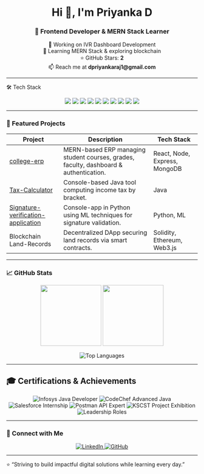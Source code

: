 <h1 align="center">Hi 👋, I'm Priyanka D</h1>
<h3 align="center">🌟 Frontend Developer & MERN Stack Learner</h3>

<p align="center">
🔭 Working on IVR Dashboard Development<br/>
🌱 Learning MERN Stack & exploring blockchain<br/>
⭐ GitHub Stars: <strong>2</strong><br/>
📫 Reach me at <strong>dpriyankaraj1@gmail.com</strong>
</p>

---

 🛠️ Tech Stack
<p align="center">
  <img src="https://img.shields.io/badge/JavaScript-F7DF1E?style=for-the-badge&logo=javascript&logoColor=black" />
  <img src="https://img.shields.io/badge/React-20232A?style=for-the-badge&logo=react&logoColor=#61DAFB" />
  <img src="https://img.shields.io/badge/Node.js-339933?style=for-the-badge&logo=node.js" />
  <img src="https://img.shields.io/badge/Express.js-000000?style=for-the-badge&logo=express&logoColor=white" />
  <img src="https://img.shields.io/badge/MongoDB-47A248?style=for-the-badge&logo=mongodb" />
  <img src="https://img.shields.io/badge/PHP-777BB4?style=for-the-badge&logo=php" />
  <img src="https://img.shields.io/badge/MySQL-005C84?style=for-the-badge&logo=mysql" />
  <img src="https://img.shields.io/badge/Python-3776AB?style=for-the-badge&logo=python" />
  <img src="https://img.shields.io/badge/Java-ED8B00?style=for-the-badge&logo=java" />
  <img src="https://img.shields.io/badge/Solidity-363636?style=for-the-badge&logo=solidity" />
</p>

---

### 🔭 Featured Projects

| Project | Description | Tech Stack |
|--------|-------------|------------|
| [college-erp](https://github.com/Priyankaraj1/college-erp) | MERN-based ERP managing student courses, grades, faculty, dashboard & authentication. | React, Node, Express, MongoDB |
| [Tax-Calculator](https://github.com/Priyankaraj1/Tax-Calculator) | Console-based Java tool computing income tax by bracket. | Java |
| [Signature-verification-application](https://github.com/Priyankaraj1/Signature-verification-application) | Console-app in Python using ML techniques for signature validation. | Python, ML |
| Blockchain Land-Records | Decentralized DApp securing land records via smart contracts. | Solidity, Ethereum, Web3.js |

---
### 📈 GitHub Stats

<p align="center">
  <img src="https://github-readme-stats.vercel.app/api?username=Priyankaraj1&show_icons=true&theme=dracula" height="160" />
  <img src="https://streak-stats.demolab.com/?user=Priyankaraj1&theme=dracula" height="160" />
</p>

<p align="center">
  <img src="https://github-readme-stats.vercel.app/api/top-langs/?username=Priyankaraj1&layout=compact&theme=dracula" alt="Top Languages" />
</p>


---

## 🎓 Certifications & Achievements

<p align="center">
  <img src="https://img.shields.io/badge/Infosys%20Springboard-TechA%20Java%20Developer-blueviolet?style=for-the-badge" alt="Infosys Java Developer"/>
  <img src="https://img.shields.io/badge/CodeChef-Advanced%20Java%20Programming-orange?style=for-the-badge" alt="CodeChef Advanced Java"/>
  <img src="https://img.shields.io/badge/Salesforce-Virtual%20Internship%20Program-blue?style=for-the-badge" alt="Salesforce Internship"/>
  <img src="https://img.shields.io/badge/Postman-API%20Fundamentals%20Student%20Expert-ff6c37?style=for-the-badge&logo=postman" alt="Postman API Expert"/>
  <img src="https://img.shields.io/badge/KSCST-46th%20Project%20Exhibition-yellowgreen?style=for-the-badge" alt="KSCST Project Exhibition"/>
  <img src="https://img.shields.io/badge/Leadership-Peer%20Club%20Coordinator%20%26%20NSS%20Team%20Lead-brightgreen?style=for-the-badge" alt="Leadership Roles"/>
</p>

---
### 🔗 Connect with Me

<p align="center">
  <a href="https://www.linkedin.com/in/priyanka-d-a735a3232/">
    <img src="https://img.shields.io/badge/LinkedIn-blue?style=for-the-badge&logo=linkedin" alt="LinkedIn" />
  </a>
  <a href="https://github.com/Priyankaraj1">
    <img src="https://img.shields.io/badge/GitHub-black?style=for-the-badge&logo=github" alt="GitHub" />
  </a>
</p>

---

⭐ “Striving to build impactful digital solutions while learning every day.”
